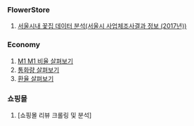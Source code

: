 ### FlowerStore
1. [서울시내 꽃집 데이터 분석(서울시 사업체조사결과 정보 (2017년))](https://github.com/HyejinLeee/DataAnalysis/tree/master/FlowerStore#%EC%84%9C%EC%9A%B8%EC%8B%9C%EB%82%B4-%EA%BD%83%EC%A7%91-%EB%8D%B0%EC%9D%B4%ED%84%B0-%EB%B6%84%EC%84%9D%EC%84%9C%EC%9A%B8%EC%8B%9C-%EC%82%AC%EC%97%85%EC%B2%B4%EC%A1%B0%EC%82%AC%EA%B2%B0%EA%B3%BC-%EC%A0%95%EB%B3%B4-2017%EB%85%84-)



### Economy

1. [M1 M1 비율 살펴보기](https://github.com/HyejinLeee/DataAnalysis/tree/master/economy#m1-m1-%EB%B9%84%EC%9C%A8-%EC%82%B4%ED%8E%B4%EB%B3%B4%EA%B8%B0)
2. [통화량 살펴보기](https://github.com/HyejinLeee/DataAnalysis/tree/master/economy#%ED%86%B5%ED%99%94%EB%9F%89-%EC%82%B4%ED%8E%B4%EB%B3%B4%EA%B8%B0)
3. [환율 살펴보기](https://github.com/HyejinLeee/DataAnalysis/tree/master/economy#%ED%99%98%EC%9C%A8-%EC%82%B4%ED%8E%B4%EB%B3%B4%EA%B8%B0)


### 쇼핑몰

1. [쇼핑몰 리뷰 크롤링 및 분석]

  